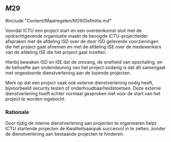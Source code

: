 ## $M29$

#include "Content/Maatregelen/M29/Definitie.md"

Voordat ICTU een project start en een overeenkomst sluit met de opdrachtgevende organisatie maakt de beoogde ICTU-projectleider afspraken met de afdeling ISD over de door ISD geleverde voorzieningen die het project gaat afnemen en met de afdeling ISE over de medewerkers van de afdeling ISE die het project gaat inzetten.

Hierbij bewaken ISD en ISE dat de omvang, de snelheid van opschaling, en de behoefte aan ondersteuning van het project zodanig is dat dit samengaat met ongestoorde dienstverlening aan de lopende projecten.

Merk op dat een project vaak ook externe dienstverlening nodig heeft, bijvoorbeeld security testen of onderhoudbaarheidstoetsen. Deze externe dienstverlening hoeft echter normaal gesproken niet voor de start van het project te worden ingekocht.

### Rationale

Door tijdig de interne dienstverlening aan projecten te organiseren helpt ICTU startende projecten de Kwaliteitsaanpak succesvol in te zetten, zonder de dienstverlening aan bestaande projecten te hinderen.
